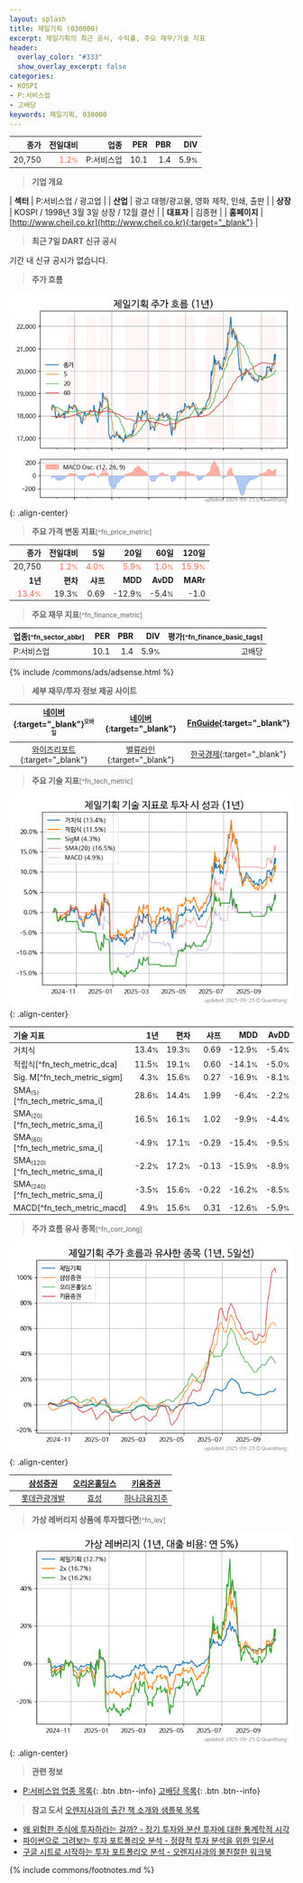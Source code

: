 ```yaml
---
layout: splash
title: 제일기획 (030000)
excerpt: 제일기획의 최근 공시, 수익률, 주요 재무/기술 지표
header:
  overlay_color: "#333"
  show_overlay_excerpt: false
categories:
- KOSPI
- P:서비스업
- 고배당
keywords: 제일기획, 030000
---
```


| **종가** | **전일대비** | **업종** | **PER** | **PBR** | **DIV** |
| -------: | -----------: | -------: | ------: | ------: | ------: |
| 20,750 | <span style="color: tomato">1.2<small>%</small></span> | P:서비스업 | 10.1 | 1.4 | 5.9<small>%</small> |

<!-- more -->


> **기업 개요**<a id="company"></a>

| <span style="white-space:nowrap;">**섹터**</span> | P:서비스업 / 광고업 |
| <span style="white-space:nowrap;">**산업**</span> | 광고 대행/광고물, 영화 제작, 인쇄, 출판 |
| <span style="white-space:nowrap;">**상장**</span> | KOSPI / 1998년 3월 3일 상장 / 12월 결산 |
| <span style="white-space:nowrap;">**대표자**</span> | 김종현 |
| <span style="white-space:nowrap;">**홈페이지**</span> | [http://www.cheil.co.kr](http://www.cheil.co.kr){:target="_blank"} |


> **최근 7일 DART 신규 공시**<a id="dart"></a>

기간 내 신규 공시가 없습니다.


> **주가 흐름**<a id="price"></a>

![030000](/stock/images/030000.png){: .align-center}


> **주요 가격 변동 지표**<small>[^fn_price_metric]</small>

| **종가** | **전일대비** | **5일** | **20일** | **60일** | **120일** |
| -------: | -----------: | ------: | -------: | -------: | --------: |
| 20,750 | <span style="color: tomato">1.2<small>%</small></span> | <span style="color: tomato">4.0<small>%</small></span> | <span style="color: tomato">5.9<small>%</small></span> | <span style="color: tomato">1.0<small>%</small></span> | <span style="color: tomato">15.9<small>%</small></span> |
| **1년** | **편차** | **샤프** | **MDD** | **AvDD** | **MARr** |
| <span style="color: tomato">13.4<small>%</small></span> | 19.3<small>%</small> | 0.69 | -12.9<small>%</small> | -5.4<small>%</small> | -1.0 |


> **주요 재무 지표**<small>[^fn_finance_metric]</small>

| **업종**<small>[^fn_sector_abbr]</small> | **PER** | **PBR** | **DIV** | **평가**<small>[^fn_finance_basic_tags]</small> |
| :--------------------------------------- | ------: | ------: | ------: | ----------------------------------------------: |
| P:서비스업 | 10.1 | 1.4 | 5.9<small>%</small> | 고배당 |



{% include /commons/ads/adsense.html %}

> **세부 재무/투자 정보 제공 사이트**

| [네이버](https://m.stock.naver.com/domestic/stock/030000/finance/summary){:target="_blank"}<sup><small>모바일</small></sup> | [네이버](https://finance.naver.com/item/coinfo.naver?code=030000){:target="_blank"} | [FnGuide](https://comp.fnguide.com/SVO2/ASP/SVD_Invest.asp?gicode=A030000&MenuYn=Y){:target="_blank"} |
| :---: | :---: | :---: |
| [와이즈리포트](https://comp.wisereport.co.kr/company/c1040001.aspx?cmp_cd=030000){:target="_blank"} | [밸류라인](https://www.valueline.co.kr/finance/summary/030000){:target="_blank"} | [한국경제](https://markets.hankyung.com/stock/030000/financial-summary){:target="_blank"} |


> **주요 기술 지표**<small>[^fn_tech_metric]</small>


![030000](/stock/images/030000_tech.png){: .align-center}

| **기술 지표** | **1년** | **편차** | **샤프** | **MDD** | **AvDD** |
| :------------ | ------: | -----------: | -------: | ------: | -------: |
| 거치식 | 13.4<small>%</small> | 19.3<small>%</small> | 0.69 | -12.9<small>%</small> | -5.4<small>%</small> |
| 적립식[^fn_tech_metric_dca] | 11.5<small>%</small> | 19.1<small>%</small> | 0.60 | -14.1<small>%</small> | -5.0<small>%</small> |
| Sig. M[^fn_tech_metric_sigm] | 4.3<small>%</small> | 15.6<small>%</small> | 0.27 | -16.9<small>%</small> | -8.1<small>%</small> |
| SMA<small><sub>(5)</sub></small>[^fn_tech_metric_sma_i] | 28.6<small>%</small> | 14.4<small>%</small> | 1.99 | -6.4<small>%</small> | -2.2<small>%</small> |
| SMA<small><sub>(20)</sub></small>[^fn_tech_metric_sma_i] | 16.5<small>%</small> | 16.1<small>%</small> | 1.02 | -9.9<small>%</small> | -4.4<small>%</small> |
| SMA<small><sub>(60)</sub></small>[^fn_tech_metric_sma_i] | -4.9<small>%</small> | 17.1<small>%</small> | -0.29 | -15.4<small>%</small> | -9.5<small>%</small> |
| SMA<small><sub>(120)</sub></small>[^fn_tech_metric_sma_i] | -2.2<small>%</small> | 17.2<small>%</small> | -0.13 | -15.9<small>%</small> | -8.9<small>%</small> |
| SMA<small><sub>(240)</sub></small>[^fn_tech_metric_sma_i] | -3.5<small>%</small> | 15.6<small>%</small> | -0.22 | -16.2<small>%</small> | -8.5<small>%</small> |
| MACD[^fn_tech_metric_macd] | 4.9<small>%</small> | 15.6<small>%</small> | 0.31 | -12.6<small>%</small> | -5.9<small>%</small> |


> **주가 흐름 유사 종목**<a id="corr"></a><small>[^fn_corr_long]</small>

![030000](/stock/images/030000_corr.png){: .align-center}

|       | [삼성증권](/016360/) | [오리온홀딩스](/001800/) | [키움증권](/039490/) |
| :---: | :------------------------------------: | :------------------------------------: | :------------------------------------: |
|       | [롯데관광개발](/032350/) | [효성](/004800/) | [하나금융지주](/086790/) |


> **가상 레버리지 상품에 투자했다면**<a id="2x"></a><small>[^fn_lev]</small>

![030000](/stock/images/030000_2x.png){: .align-center}


> **관련 정보**

- [P:서비스업 업종 목록](/stats/sector/kospi_업종_서비스업_종목/){: .btn .btn--info} [고배당 목록](/fn/fn_high_div/){: .btn .btn--info}

> **참고 도서** [오렌지사과의 출간 책 소개와 샘플북 목록](https://kongdori.tistory.com/691)

- [왜 위험한 주식에 투자하라는 걸까? - 장기 투자와 분산 투자에 대한 통계학적 시각](https://kongdori.tistory.com/421)
- [파이썬으로 그려보는 투자 포트폴리오 분석  - 정량적 투자 분석을 위한 입문서](https://kongdori.tistory.com/643)
- [구글 시트로 시작하는 투자 포트폴리오 분석 - 오렌지사과의 불친절한 워크북](https://kongdori.tistory.com/449)


{% include commons/footnotes.md %}